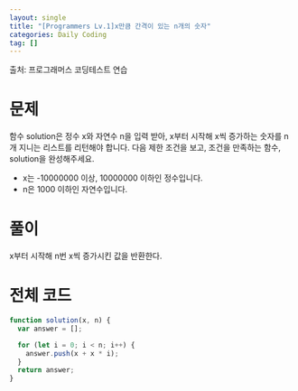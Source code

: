 ```yaml
---
layout: single
title: "[Programmers Lv.1]x만큼 간격이 있는 n개의 숫자"
categories: Daily Coding
tag: []
---
```


출처: 프로그래머스 코딩테스트 연습

# 문제

함수 solution은 정수 x와 자연수 n을 입력 받아, x부터 시작해 x씩 증가하는 숫자를 n개 지니는 리스트를 리턴해야 합니다. 다음 제한 조건을 보고, 조건을 만족하는 함수, solution을 완성해주세요.

- x는 -10000000 이상, 10000000 이하인 정수입니다.
- n은 1000 이하인 자연수입니다.

# 풀이

x부터 시작해 n번 x씩 증가시킨 값을 반환한다.

# 전체 코드

```javascript
function solution(x, n) {
  var answer = [];

  for (let i = 0; i < n; i++) {
    answer.push(x + x * i);
  }
  return answer;
}
```

